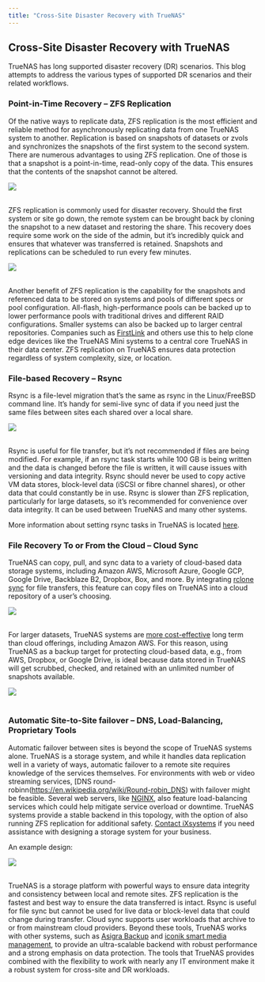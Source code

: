 ```yaml
---
title: "Cross-Site Disaster Recovery with TrueNAS"
---
```



## Cross-Site Disaster Recovery with TrueNAS

TrueNAS has long supported disaster recovery (DR) scenarios. This blog attempts to address the various types of supported DR scenarios and their related workflows.

### Point-in-Time Recovery – ZFS Replication

Of the native ways to replicate data, ZFS replication is the most efficient and reliable method for asynchronously replicating data from one TrueNAS system to another. Replication is based on snapshots of datasets or zvols and synchronizes the snapshots of the first system to the second system. There are numerous advantages to using ZFS replication. One of those is that a snapshot is a point-in-time, read-only copy of the data. This ensures that the contents of the snapshot cannot be altered.

<img src="/images/Cross-Recovery-TrueNAS-4.png">
<br><br>

ZFS replication is commonly used for disaster recovery. Should the first system or site go down, the remote system can be brought back by cloning the snapshot to a new dataset and restoring the share. This recovery does require some work on the side of the admin, but it’s incredibly quick and ensures that whatever was transferred is retained. Snapshots and replications can be scheduled to run every few minutes.

<img src="/images/Cross-Recovery-TrueNAS-2.png">
<br><br>

Another benefit of ZFS replication is the capability for the snapshots and referenced data to be stored on systems and pools of different specs or pool configuration. All-flash, high-performance pools can be backed up to lower performance pools with traditional drives and different RAID configurations. Smaller systems can also be backed up to larger central repositories. Companies such as [FirstLink](https://www.ixsystems.com/Firstlink_CaseStudy_PDF) and others use this to help clone edge devices like the TrueNAS Mini systems to a central core TrueNAS in their data center. ZFS replication on TrueNAS ensures data protection regardless of system complexity, size, or location.

### File-based Recovery – Rsync

Rsync is a file-level migration that’s the same as rsync in the Linux/FreeBSD command line. It’s handy for semi-live sync of data if you need just the same files between sites each shared over a local share.

<img src="/images/Cross-Recovery-TrueNAS.png">
<br><br>

Rsync is useful for file transfer, but it’s not recommended if files are being modified. For example, if an rsync task starts while 100 GB is being written and the data is changed before the file is written, it will cause issues with versioning and data integrity. Rsync should never be used to copy active VM data stores, block-level data (iSCSI or fibre channel shares), or other data that could constantly be in use. Rsync is slower than ZFS replication, particularly for large datasets, so it’s recommended for convenience over data integrity. It can be used between TrueNAS and many other systems.

More information about setting rsync tasks in TrueNAS is located [here](https://www.ixsystems.com/documentation/truenas/11.3-U3.2/tasks.html#rsync-tasks).

### File Recovery To or From the Cloud – Cloud Sync

TrueNAS can copy, pull, and sync data to a variety of cloud-based data storage systems, including Amazon AWS, Microsoft Azure, Google GCP, Google Drive, Backblaze B2, Dropbox, Box, and more. By integrating [rclone sync](https://rclone.org/commands/rclone_sync/) for file transfers, this feature can copy files on TrueNAS into a cloud repository of a user’s choosing.

<img src="/images/Cross-Site-TrueNAS-5.png">
<br><br>

For larger datasets, TrueNAS systems are [more cost-effective](https://www.ixsystems.com/blog/private-cloud-truenas/) long term than cloud offerings, including Amazon AWS. For this reason, using TrueNAS as a backup target for protecting cloud-based data, e.g., from AWS, Dropbox, or Google Drive, is ideal because data stored in TrueNAS will get scrubbed, checked, and retained with an unlimited number of snapshots available.

<img src="/images/Cross-Site-TrueNAS-6.png">
<br><br>

### Automatic Site-to-Site failover – DNS, Load-Balancing, Proprietary Tools

Automatic failover between sites is beyond the scope of TrueNAS systems alone. TrueNAS is a storage system, and while it handles data replication well in a variety of ways, automatic failover to a remote site requires knowledge of the services themselves. For environments with web or video streaming services, [DNS round-robinn(https://en.wikipedia.org/wiki/Round-robin_DNS) with failover might be feasible. Several web servers, like [NGINX](https://docs.nginx.com/nginx/admin-guide/load-balancer/http-load-balancer/), also feature load-balancing services which could help mitigate service overload or downtime. TrueNAS systems provide a stable backend in this topology, with the option of also running ZFS replication for additional safety. [Contact iXsystems](https://www.ixsystems.com/contact-us/) if you need assistance with designing a storage system for your business.

An example design:

<img src="/images/Cross-Recovery-TrueNAS-3.png">
<br><br>

TrueNAS is a storage platform with powerful ways to ensure data integrity and consistency between local and remote sites. ZFS replication is the fastest and best way to ensure the data transferred is intact. Rsync is useful for file sync but cannot be used for live data or block-level data that could change during transfer. Cloud sync supports user workloads that archive to or from mainstream cloud providers. Beyond these tools, TrueNAS works with other systems, such as [Asigra Backup](https://www.asigra.com/) and [iconik smart media management](https://iconik.io/), to provide an ultra-scalable backend with robust performance and a strong emphasis on data protection. The tools that TrueNAS provides combined with the flexibility to work with nearly any IT environment make it a robust system for cross-site and DR workloads.
